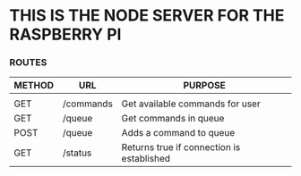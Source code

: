 # THIS IS THE NODE SERVER FOR THE RASPBERRY PI

### ROUTES
| METHOD | URL | PURPOSE |
| ------ | --- | ------- |
| | |
| GET    |  /commands  |   Get available commands for user  |
| GET    |  /queue  |   Get commands in queue  |
| POST   |  /queue  |   Adds a command to queue  |
| GET    |  /status |   Returns true if connection is established  |
